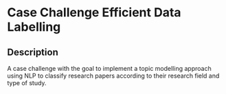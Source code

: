 # Case Challenge Efficient Data Labelling

## Description

A case challenge with the goal to implement a topic modelling approach using NLP to classify research papers according to their research field and type of study.